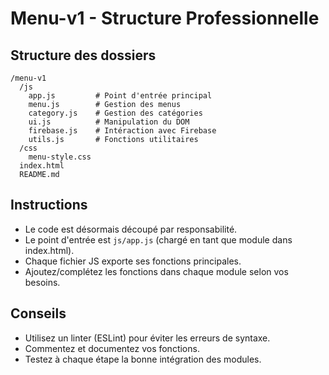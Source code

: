 # Menu-v1 - Structure Professionnelle

## Structure des dossiers

```
/menu-v1
  /js
    app.js         # Point d'entrée principal
    menu.js        # Gestion des menus
    category.js    # Gestion des catégories
    ui.js          # Manipulation du DOM
    firebase.js    # Intéraction avec Firebase
    utils.js       # Fonctions utilitaires
  /css
    menu-style.css
  index.html
  README.md
```

## Instructions
- Le code est désormais découpé par responsabilité.
- Le point d'entrée est `js/app.js` (chargé en tant que module dans index.html).
- Chaque fichier JS exporte ses fonctions principales.
- Ajoutez/complétez les fonctions dans chaque module selon vos besoins.

## Conseils
- Utilisez un linter (ESLint) pour éviter les erreurs de syntaxe.
- Commentez et documentez vos fonctions.
- Testez à chaque étape la bonne intégration des modules.
